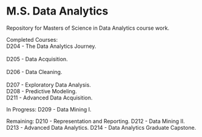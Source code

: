 # M.S. Data Analytics
Repository for Masters of Science in Data Analytics course work.

Completed Courses: <br />
D204 - The Data Analytics Journey. <br />     
D205 - Data Acquisition. <br />       
D206 - Data Cleaning. <br />                  
D207 - Exploratory Data Analysis. <br />
D208 - Predictive Modeling. <br />
D211 - Advanced Data Acquisition. <br />

In Progress:
D209 - Data Mining I.

Remaining:
D210 - Representation and Reporting.
D212 - Data Mining II.
D213 - Advanced Data Analytics.
D214 - Data Analytics Graduate Capstone.
